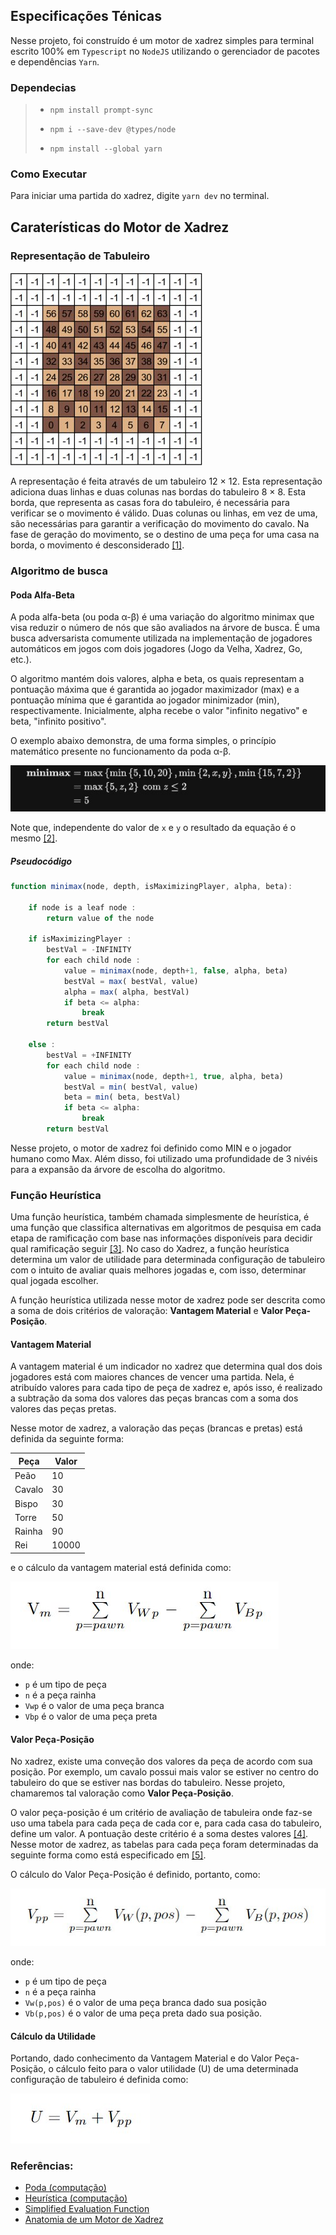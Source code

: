 ## Especificações Ténicas

Nesse projeto, foi construído é um motor de xadrez simples para terminal
escrito 100% em `Typescript` no `NodeJS` utilizando
o gerenciador de pacotes e dependências `Yarn`.

### Dependecias

> - ```npm install prompt-sync```
>
> - ```npm i --save-dev @types/node ```
> 
> - ```npm install --global yarn```

### Como Executar

Para iniciar uma partida do xadrez, digite ```yarn dev``` no terminal.

## Caraterísticas do Motor de Xadrez
### Representação de Tabuleiro

![Exemplo da indexação do tabuleiro 12 × 12. As casas com valor -1 não são válidas.](images/board-12x12.jpg)

A representação é feita através de um tabuleiro 12 × 12. Esta representação adiciona
duas linhas e duas colunas nas bordas do tabuleiro 8 × 8. Esta borda, que representa as casas fora do
tabuleiro, é necessária para verificar se o movimento é válido. Duas colunas ou linhas, em vez de uma, são
necessárias para garantir a verificação do movimento do cavalo. Na fase de geração do movimento, se o
destino de uma peça for uma casa na borda, o movimento é desconsiderado [[1]](https://bcc.ime.usp.br/tccs/2014/hvmds/Monografia.pdf).



### Algoritmo de busca 

#### Poda Alfa-Beta
A poda alfa-beta (ou poda α-β) é uma variação do algoritmo 
minimax que visa reduzir o número de nós que são avaliados 
na árvore de busca. É uma busca adversarista comumente utilizada
na implementação de jogadores automáticos em jogos com 
dois jogadores (Jogo da Velha, Xadrez, Go, etc.).

O algoritmo mantém dois valores, alpha e beta, os quais
representam a pontuação máxima que é garantida ao jogador
maximizador (max) e a pontuação mínima que é garantida ao 
jogador minimizador (min), respectivamente. Inicialmente, alpha 
recebe o valor "infinito negativo" e beta, "infinito positivo".

O exemplo abaixo demonstra, de uma forma simples, o princípio matemático presente no funcionamento da poda α-β.

![Poda Alfa-Beta](./images/min-max-alpha-beta-prunning-math.jpg)

Note que, independente do valor de `x` e `y` o resultado da equação é o mesmo [[2]](https://pt.wikipedia.org/wiki/Poda_(computa%C3%A7%C3%A3o)).
##### Pseudocódigo
```ts 
function minimax(node, depth, isMaximizingPlayer, alpha, beta):

    if node is a leaf node :
        return value of the node
    
    if isMaximizingPlayer :
        bestVal = -INFINITY 
        for each child node :
            value = minimax(node, depth+1, false, alpha, beta)
            bestVal = max( bestVal, value) 
            alpha = max( alpha, bestVal)
            if beta <= alpha:
                break
        return bestVal

    else :
        bestVal = +INFINITY 
        for each child node :
            value = minimax(node, depth+1, true, alpha, beta)
            bestVal = min( bestVal, value) 
            beta = min( beta, bestVal)
            if beta <= alpha:
                break
        return bestVal
```

Nesse projeto, o motor de xadrez foi definido como MIN e o jogador humano como Max. Além disso,
foi utilizado uma profundidade de 3 nivéis para a expansão da árvore de escolha do algoritmo.

### Função Heurística
Uma função heurística, também chamada simplesmente de heurística, 
é uma função que classifica alternativas em algoritmos de pesquisa
em cada etapa de ramificação com base nas informações disponíveis 
para decidir qual ramificação seguir [[3]](https://pt.wikipedia.org/wiki/Heur%C3%ADstica_(computa%C3%A7%C3%A3o)#:~:text=Uma%20fun%C3%A7%C3%A3o%20heur%C3%ADstica%2C%20tamb%C3%A9m%20chamada,pode%20aproximar%20a%20solu%C3%A7%C3%A3o%20exata).
No caso do Xadrez, a função heurística
determina um valor de utilidade para determinada configuração de tabuleiro com
o intuito de avaliar quais melhores jogadas e, com isso, determinar qual jogada escolher.

A função heurística utilizada nesse motor de xadrez pode ser
descrita como a soma de dois critérios de valoração: **Vantagem Material** e **Valor Peça-Posição**.

#### Vantagem Material

A vantagem material é um indicador no xadrez que determina qual dos dois jogadores está com maiores
chances de vencer uma partida.
Nela, é atribuído valores para cada tipo de peça de xadrez e, após isso, é realizado
a subtração da soma dos valores das peças brancas com
a soma dos valores das peças pretas.

Nesse motor de xadrez, a valoração
das peças (brancas e pretas) está definida da seguinte forma:


| Peça   | Valor |
|--------|-------|
| Peão   | 10    |
| Cavalo | 30    |
| Bispo  | 30    |
| Torre  | 50    |
| Rainha | 90    |
| Rei    | 10000 |

e o cálculo da vantagem material está definida como:

![Calculo Vantagem Material](./images/calculo-vantagem-material.jpg)

onde:
- `p` é um tipo de peça
- `n` é a peça rainha
- `Vwp` é o valor de uma peça branca
- `Vbp` é o valor de uma peça preta

#### Valor Peça-Posição

No xadrez, existe uma conveção dos valores da peça de acordo com sua posição.
Por exemplo, um cavalo possui mais valor se estiver no centro do tabuleiro
do que se estiver nas bordas do tabuleiro. Nesse projeto, chamaremos
tal valoração como **Valor Peça-Posição**.

O valor peça-posição é um critério de avaliação de tabuleira 
onde faz-se uso uma tabela para cada peça de cada cor e, para cada casa do
tabuleiro, define um valor. A pontuação deste critério é a soma destes valores [[4]](https://bcc.ime.usp.br/tccs/2014/hvmds/Monografia.pdf).
Nesse motor de xadrez, as tabelas para cada peça foram determinadas da seguinte forma
como está especificado em [[5]](https://www.chessprogramming.org/Simplified_Evaluation_Function).

O cálculo do Valor Peça-Posição é definido, portanto, 
como:

![Cálculo do Valor Peça-Posição](./images/calculo-valor-peca-posicao.jpg)

onde:

- `p` é um tipo de peça
- `n` é a peça rainha
- `Vw(p,pos)` é o valor de uma peça branca dado sua posição
- `Vb(p,pos)` é o valor de uma peça preta dado sua posição.

#### Cálculo da Utilidade

Portando, dado conhecimento da Vantagem Material e do Valor Peça-Posição,
o cálculo feito para o valor utilidade (U) de uma determinada configuração de tabuleiro
é definida como:

![Calculo da Utilidade](./images/calculo_utilidade.jpg)









### Referências:

- [Poda (computação)](https://pt.wikipedia.org/wiki/Poda_(computa%C3%A7%C3%A3o))
- [Heurística (computação)](https://pt.wikipedia.org/wiki/Heur%C3%ADstica_(computa%C3%A7%C3%A3o)#:~:text=Uma%20fun%C3%A7%C3%A3o%20heur%C3%ADstica%2C%20tamb%C3%A9m%20chamada,pode%20aproximar%20a%20solu%C3%A7%C3%A3o%20exata)
- [Simplified Evaluation Function](https://www.chessprogramming.org/Simplified_Evaluation_Function)
- [Anatomia de um Motor de Xadrez](https://bcc.ime.usp.br/tccs/2014/hvmds/Monografia.pdf)
